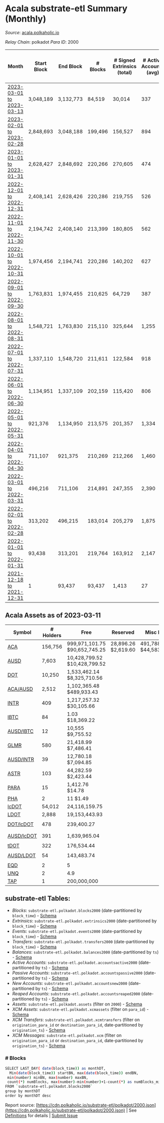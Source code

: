 # Acala substrate-etl Summary (Monthly)

_Source_: [acala.polkaholic.io](https://acala.polkaholic.io)

*Relay Chain*: polkadot
*Para ID*: 2000



| Month | Start Block | End Block | # Blocks | # Signed Extrinsics (total) | # Active Accounts (avg) | # Addresses with Balances (max) | Issues |
| ----- | ----------- | --------- | -------- | --------------------------- | ----------------------- | ------------------------------- | ------ |
| [2023-03-01 to 2023-03-13](/polkadot/2000-acala/2023-03-31.md) | 3,048,189 | 3,132,773 | 84,519 | 30,014 | 337 | 158,335 | - 66 (0.08%) |   
| [2023-02-01 to 2023-02-28](/polkadot/2000-acala/2023-02-28.md) | 2,848,693 | 3,048,188 | 199,496 | 156,527 | 894 | 167,782 | -   |   
| [2023-01-01 to 2023-01-31](/polkadot/2000-acala/2023-01-31.md) | 2,628,427 | 2,848,692 | 220,266 | 270,605 | 474 | 167,583 | -   |   
| [2022-12-01 to 2022-12-31](/polkadot/2000-acala/2022-12-31.md) | 2,408,141 | 2,628,426 | 220,286 | 219,755 | 526 | 168,389 | -   |   
| [2022-11-01 to 2022-11-30](/polkadot/2000-acala/2022-11-30.md) | 2,194,742 | 2,408,140 | 213,399 | 180,805 | 562 | 167,143 | -   |   
| [2022-10-01 to 2022-10-31](/polkadot/2000-acala/2022-10-31.md) | 1,974,456 | 2,194,741 | 220,286 | 140,202 | 627 | 164,762 | -   |   
| [2022-09-01 to 2022-09-30](/polkadot/2000-acala/2022-09-30.md) | 1,763,831 | 1,974,455 | 210,625 | 64,729 | 387 | 162,759 | -   |   
| [2022-08-01 to 2022-08-31](/polkadot/2000-acala/2022-08-31.md) | 1,548,721 | 1,763,830 | 215,110 | 325,644 | 1,255 | 162,568 | -   |   
| [2022-07-01 to 2022-07-31](/polkadot/2000-acala/2022-07-31.md) | 1,337,110 | 1,548,720 | 211,611 | 122,584 | 918 | 161,262 | -   |   
| [2022-06-01 to 2022-06-30](/polkadot/2000-acala/2022-06-30.md) | 1,134,951 | 1,337,109 | 202,159 | 115,420 | 806 | 160,828 | -   |   
| [2022-05-01 to 2022-05-31](/polkadot/2000-acala/2022-05-31.md) | 921,376 | 1,134,950 | 213,575 | 201,357 | 1,334 | 160,245 | -   |   
| [2022-04-01 to 2022-04-30](/polkadot/2000-acala/2022-04-30.md) | 711,107 | 921,375 | 210,269 | 212,266 | 1,460 | 157,125 | -   |   
| [2022-03-01 to 2022-03-31](/polkadot/2000-acala/2022-03-31.md) | 496,216 | 711,106 | 214,891 | 247,355 | 2,390 | 152,186 | -   |   
| [2022-02-01 to 2022-02-28](/polkadot/2000-acala/2022-02-28.md) | 313,202 | 496,215 | 183,014 | 205,279 | 1,875 | 147,203 | -   |   
| [2022-01-01 to 2022-01-31](/polkadot/2000-acala/2022-01-31.md) | 93,438 | 313,201 | 219,764 | 163,912 | 2,147 | 135,075 | -   |   
| [2021-12-18 to 2021-12-31](/polkadot/2000-acala/2021-12-31.md) | 1 | 93,437 | 93,437 | 1,413 | 27 | 111,548 | -   |   

## Acala Assets as of 2023-03-11



| Symbol | # Holders | Free | Reserved | Misc Frozen | Frozen | Price | AssetID | 
| ----- | --------- | ---- | -------- | ----------- | ------ | ----- | --- |
| [ACA](/polkadot/assets/ACA) | 156,756 | 999,971,101.75 $90,652,745.25 | 28,896.26 $2,619.60 | 491,788,415.07  $44,583,258.29 | 491,603,028.75 $44,566,452.02 | $0.09 |   `{"Token":"ACA"}` | 
| [AUSD](/polkadot/assets/AUSD) | 7,603 | 10,428,799.52 $10,428,799.52 |   |    | 3,734,615.59 $3,734,615.59 | $1.00 |   `{"Token":"AUSD"}` | 
| [DOT](/polkadot/assets/DOT) | 10,250 | 1,533,462.14 $8,325,710.56 |   |    |   | $5.43 |   `{"Token":"DOT"}` | 
| [ACA/AUSD](/polkadot/assets/ACA%252FAUSD) | 2,512 | 1,102,365.48 $489,933.43 |   |    |   | $0.44 |   `[{"Token":"ACA"},{"Token":"AUSD"}]` | 
| [INTR](/polkadot/assets/INTR) | 409 | 1,217,257.32 $30,105.66 |   |    |   | $0.02 |   `{"ForeignAsset":"4"}` | 
| [IBTC](/polkadot/assets/IBTC) | 84 | 1.03 $18,369.22 |   |    |   | $17,841.21 |   `{"ForeignAsset":"3"}` | 
| [AUSD/IBTC](/polkadot/assets/AUSD%252FIBTC) | 12 | 10,555 $9,755.52 |   |    |   | $0.92 |   `[{"Token":"AUSD"},{"ForeignAsset":"3"}]` | 
| [GLMR](/polkadot/assets/GLMR) | 580 | 21,418.99 $7,486.41 |   |    |   | $0.35 |   `{"ForeignAsset":"0"}` | 
| [AUSD/INTR](/polkadot/assets/AUSD%252FINTR) | 39 | 12,780.18 $7,094.85 |   |    |   | $0.56 |   `[{"Token":"AUSD"},{"ForeignAsset":"4"}]` | 
| [ASTR](/polkadot/assets/ASTR) | 103 | 44,282.59 $2,423.44 |   |    |   | $0.05 |   `{"ForeignAsset":"2"}` | 
| [PARA](/polkadot/assets/PARA) | 15 | 1,412.76 $14.78 |   |    |   | $0.01 |   `{"ForeignAsset":"1"}` | 
| [PHA](/polkadot/assets/PHA) | 2 | 11 $1.49 |   |    |   | $0.14 |   `{"ForeignAsset":"9"}` | 
| [lcDOT](/polkadot/assets/lcDOT) | 54,012 | 24,116,159.75  |   |    |   |  |   `{"LiquidCrowdloan":"13"}` | 
| [LDOT](/polkadot/assets/LDOT) | 2,888 | 19,153,443.93  |   |    |   |  |   `{"Token":"LDOT"}` | 
| [DOT/lcDOT](/polkadot/assets/DOT%252FlcDOT) | 478 | 239,400.27  |   |    |   |  |   `[{"Token":"DOT"},{"LiquidCrowdloan":"13"}]` | 
| [AUSD/lcDOT](/polkadot/assets/AUSD%252FlcDOT) | 391 | 1,639,965.04  |   |    |   |  |   `[{"Token":"AUSD"},{"LiquidCrowdloan":"13"}]` | 
| [tDOT](/polkadot/assets/tDOT) | 322 | 176,534.44  |   |    |   |  |   `{"StableAssetPoolToken":"0"}` | 
| [AUSD/LDOT](/polkadot/assets/AUSD%252FLDOT) | 54 | 143,483.74  |   |    |   |  |   `[{"Token":"AUSD"},{"Token":"LDOT"}]` | 
| [EQD](/polkadot/assets/EQD) | 2 | 5  |   |    |   |  |   `{"ForeignAsset":"8"}` | 
| [UNQ](/polkadot/assets/UNQ) | 2 | 4.9  |   |    |   |  |   `{"ForeignAsset":"10"}` | 
| [TAP](/polkadot/assets/TAP) | 1 | 200,000,000  |   |    |   |  |   `{"Token":"TAP"}` | 

## substrate-etl Tables:

* _Blocks_: `substrate-etl.polkadot.blocks2000` (date-partitioned by `block_time`) - [Schema](/schema/balances.json)
* _Extrinsics_: `substrate-etl.polkadot.extrinsics2000` (date-partitioned by `block_time`) - [Schema](/schema/extrinsics.json)
* _Events_: `substrate-etl.polkadot.events2000` (date-partitioned by `block_time`) - [Schema](/schema/events.json)
* _Transfers_: `substrate-etl.polkadot.transfers2000` (date-partitioned by `block_time`) - [Schema](/schema/transfers.json)
* _Balances_: `substrate-etl.polkadot.balances2000` (date-partitioned by `ts`) - [Schema](/schema/balances.json)
* _Active Accounts_: `substrate-etl.polkadot.accountsactive2000` (date-partitioned by `ts`) - [Schema](/schema/accountsactive.json)
* _Passive Accounts_: `substrate-etl.polkadot.accountspassive2000` (date-partitioned by `ts`) - [Schema](/schema/accountspassive.json)
* _New Accounts_: `substrate-etl.polkadot.accountsnew2000` (date-partitioned by `ts`) - [Schema](/schema/accountsnew.json)
* _Reaped Accounts_: `substrate-etl.polkadot.accountsreaped2000` (date-partitioned by `ts`) - [Schema](/schema/accountsreaped.json)
* _Assets_: `substrate-etl.polkadot.assets` (filter on `2000`) - [Schema](/schema/assets.json)
* _XCM Assets_: `substrate-etl.polkadot.xcmassets` (filter on `para_id`) - [Schema](/schema/xcmassets.json)
* _XCM Transfers_: `substrate-etl.polkadot.xcmtransfers` (filter on `origination_para_id` or `destination_para_id`, date-partitioned by `origination_ts`) - [Schema](/schema/xcmtransfers.json)
* _XCM Messages_: `substrate-etl.polkadot.xcm` (filter on `origination_para_id` or `destination_para_id`, date-partitioned by `origination_ts`) - [Schema](/schema/xcm.json)

### # Blocks
```bash
SELECT LAST_DAY( date(block_time)) as monthDT,
  Min(date(block_time)) startBN, max(date(block_time)) endBN, 
 min(number) minBN, max(number) maxBN, 
 count(*) numBlocks, max(number)-min(number)+1-count(*) as numBlocks_missing 
FROM `substrate-etl.polkadot.blocks2000` 
group by monthDT 
order by monthDT desc
```


Report source: [https://cdn.polkaholic.io/substrate-etl/polkadot/2000.json](https://cdn.polkaholic.io/substrate-etl/polkadot/2000.json) | See [Definitions](/DEFINITIONS.md) for details | [Submit Issue](https://github.com/colorfulnotion/substrate-etl/issues)
